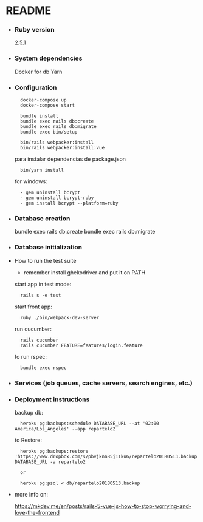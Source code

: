 # README

* ### Ruby version
    2.5.1
    
* ### System dependencies
    Docker for db
    Yarn

* ### Configuration
    
        docker-compose up
        docker-compose start
    
        bundle install
        bundle exec rails db:create
        bundle exec rails db:migrate
        bundle exec bin/setup
        
        bin/rails webpacker:install
        bin/rails webpacker:install:vue
        
    para instalar dependencias de package.json
    
        bin/yarn install
        
    for windows:
        
        - gem uninstall bcrypt
        - gem uninstall bcrypt-ruby
        - gem install bcrypt --platform=ruby

* ### Database creation
    bundle exec rails db:create
    bundle exec rails db:migrate


* ### Database initialization

* How to run the test suite
    
    - remember install ghekodriver and put it on PATH
    
    start app in test mode:
   
        rails s -e test
       
    start front app:
            
        ruby ./bin/webpack-dev-server
       
    run cucumber:
    
        rails cucumber
        rails cucumber FEATURE=features/login.feature
        
    to run rspec:
    
        bundle exec rspec

* ### Services (job queues, cache servers, search engines, etc.)

* ### Deployment instructions
    
    backup db:
        
        heroku pg:backups:schedule DATABASE_URL --at '02:00 America/Los_Angeles' --app repartelo2
        
    to Restore:
    
        heroku pg:backups:restore 'https://www.dropbox.com/s/pbvjknn85j11ku6/repartelo20180513.backup' DATABASE_URL -a repartelo2
        
        or
        
        heroku pg:psql < db/repartelo20180513.backup

* more info on:

    https://mkdev.me/en/posts/rails-5-vue-js-how-to-stop-worrying-and-love-the-frontend
